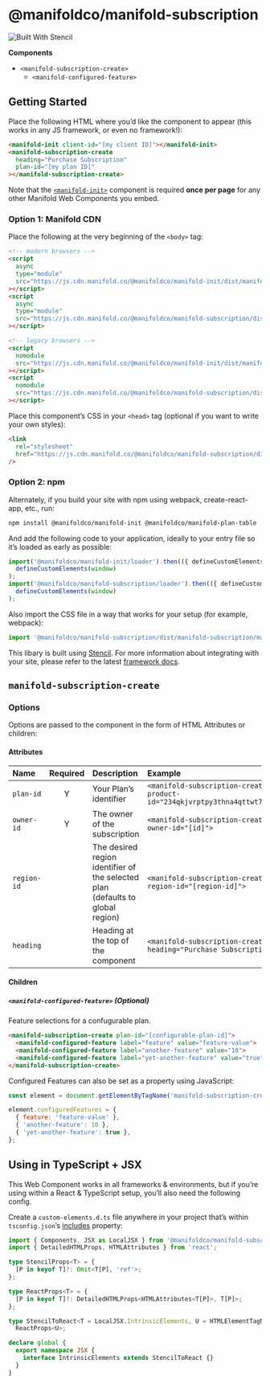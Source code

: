 # @manifoldco/manifold-subscription

![Built With Stencil](https://img.shields.io/badge/-Built%20With%20Stencil-16161d.svg?logo=data%3Aimage%2Fsvg%2Bxml%3Bbase64%2CPD94bWwgdmVyc2lvbj0iMS4wIiBlbmNvZGluZz0idXRmLTgiPz4KPCEtLSBHZW5lcmF0b3I6IEFkb2JlIElsbHVzdHJhdG9yIDE5LjIuMSwgU1ZHIEV4cG9ydCBQbHVnLUluIC4gU1ZHIFZlcnNpb246IDYuMDAgQnVpbGQgMCkgIC0tPgo8c3ZnIHZlcnNpb249IjEuMSIgaWQ9IkxheWVyXzEiIHhtbG5zPSJodHRwOi8vd3d3LnczLm9yZy8yMDAwL3N2ZyIgeG1sbnM6eGxpbms9Imh0dHA6Ly93d3cudzMub3JnLzE5OTkveGxpbmsiIHg9IjBweCIgeT0iMHB4IgoJIHZpZXdCb3g9IjAgMCA1MTIgNTEyIiBzdHlsZT0iZW5hYmxlLWJhY2tncm91bmQ6bmV3IDAgMCA1MTIgNTEyOyIgeG1sOnNwYWNlPSJwcmVzZXJ2ZSI%2BCjxzdHlsZSB0eXBlPSJ0ZXh0L2NzcyI%2BCgkuc3Qwe2ZpbGw6I0ZGRkZGRjt9Cjwvc3R5bGU%2BCjxwYXRoIGNsYXNzPSJzdDAiIGQ9Ik00MjQuNywzNzMuOWMwLDM3LjYtNTUuMSw2OC42LTkyLjcsNjguNkgxODAuNGMtMzcuOSwwLTkyLjctMzAuNy05Mi43LTY4LjZ2LTMuNmgzMzYuOVYzNzMuOXoiLz4KPHBhdGggY2xhc3M9InN0MCIgZD0iTTQyNC43LDI5Mi4xSDE4MC40Yy0zNy42LDAtOTIuNy0zMS05Mi43LTY4LjZ2LTMuNkgzMzJjMzcuNiwwLDkyLjcsMzEsOTIuNyw2OC42VjI5Mi4xeiIvPgo8cGF0aCBjbGFzcz0ic3QwIiBkPSJNNDI0LjcsMTQxLjdIODcuN3YtMy42YzAtMzcuNiw1NC44LTY4LjYsOTIuNy02OC42SDMzMmMzNy45LDAsOTIuNywzMC43LDkyLjcsNjguNlYxNDEuN3oiLz4KPC9zdmc%2BCg%3D%3D&colorA=16161d&style=flat-square)

**Components**

- `<manifold-subscription-create>`
  - `<manifold-configured-feature>`

<!-- List new components here -->

## Getting Started

Place the following HTML where you’d like the component to appear (this works in any JS framework,
or even no framework!):

```html
<manifold-init client-id="[my client ID]"></manifold-init>
<manifold-subscription-create
  heading="Purchase Subscription"
  plan-id="[my plan ID]"
></manifold-subscription-create>
```

Note that the [`<manifold-init>`][manifold-init] component is required **once per page** for any
other Manifold Web Components you embed.

### Option 1: Manifold CDN

Place the following at the very beginning of the `<body>` tag:

```html
<!-- modern browsers -->
<script
  async
  type="module"
  src="https://js.cdn.manifold.co/@manifoldco/manifold-init/dist/manifold-init/manifold-init.esm.js"
></script>
<script
  async
  type="module"
  src="https://js.cdn.manifold.co/@manifoldco/manifold-subscription/dist/manifold-subscription/manifold-subscription.esm.js"
></script>

<!-- legacy browsers -->
<script
  nomodule
  src="https://js.cdn.manifold.co/@manifoldco/manifold-init/dist/manifold-init/manifold-init.js"
></script>
<script
  nomodule
  src="https://js.cdn.manifold.co/@manifoldco/manifold-subscription/dist/manifold-subscription.js"
></script>
```

Place this component’s CSS in your `<head>` tag (optional if you want to write your own styles):

```html
<link
  rel="stylesheet"
  href="https://js.cdn.manifold.co/@manifoldco/manifold-subscription/dist/manifold-subscription/manifold-subscription.css"
/>
```

### Option 2: npm

Alternately, if you build your site with npm using webpack, create-react-app, etc., run:

```bash
npm install @manifoldco/manifold-init @manifoldco/manifold-plan-table
```

And add the following code to your application, ideally to your entry file so it’s loaded as early
as possible:

```js
import('@manifoldco/manifold-init/loader').then(({ defineCustomElements }) =>
  defineCustomElements(window)
);
import('@manifoldco/manifold-subscription/loader').then(({ defineCustomElements }) =>
  defineCustomElements(window)
);
```

Also import the CSS file in a way that works for your setup (for example, webpack):

```js
import '@manifoldco/manifold-subscription/dist/manifold-subscription/manifold-subscription.css';
```

This libary is built using [Stencil][stencil]. For more information about integrating with your
site, please refer to the latest [framework docs][stencil-framework].

## `manifold-subscription-create`

### Options

Options are passed to the component in the form of HTML Attributes or children:

#### Attributes

| Name        | Required | Description                                                                    | Example                                                                     |
| :---------- | :------: | :----------------------------------------------------------------------------- | :-------------------------------------------------------------------------- |
| `plan-id`   |    Y     | Your Plan’s identifier                                                         | `<manifold-subscription-create product-id="234qkjvrptpy3thna4qttwt7m2nf6">` |
| `owner-id`  |    Y     | The owner of the subscription                                                  | `<manifold-subscription-create owner-id="[id]">`                            |
| `region-id` |          | The desired region identifier of the selected plan (defaults to global region) | `<manifold-subscription-create region-id="[region-id]">`                    |
| `heading`   |          | Heading at the top of the component                                            | `<manifold-subscription-create heading="Purchase Subscription">`            |

#### Children

##### `<manifold-configured-feature>` (Optional)

Feature selections for a confugurable plan.

```html
<manifold-subscription-create plan-id="[configurable-plan-id]">
  <manifold-configured-feature label="feature" value="feature-value">     <!-- string feature -->
  <manifold-configured-feature label="another-feature" value="10">        <!-- number feature -->
  <manifold-configured-feature label="yet-another-feature" value="true">  <!-- boolean feature -->
</manifold-subscription-create>
```

Configured Features can also be set as a property using JavaScript:

```js
const element = document.getElementByTagName('manifold-subscription-create');

element.configuredFeatures = {
  { feature: 'feature-value' },
  { 'another-feature': 10 },
  { 'yet-another-feature': true },
};
```

<!-- Add docs for new components here -->

## Using in TypeScript + JSX

This Web Component works in all frameworks & environments, but if you’re using within a React &
TypeScript setup, you’ll also need the following config.

Create a `custom-elements.d.ts` file anywhere in your project that’s within `tsconfig.json`’s
[includes][tsconfig-includes] property:

```ts
import { Components, JSX as LocalJSX } from '@manifoldco/manifold-subscription/loader';
import { DetailedHTMLProps, HTMLAttributes } from 'react';

type StencilProps<T> = {
  [P in keyof T]?: Omit<T[P], 'ref'>;
};

type ReactProps<T> = {
  [P in keyof T]?: DetailedHTMLProps<HTMLAttributes<T[P]>, T[P]>;
};

type StencilToReact<T = LocalJSX.IntrinsicElements, U = HTMLElementTagNameMap> = StencilProps<T> &
  ReactProps<U>;

declare global {
  export namespace JSX {
    interface IntrinsicElements extends StencilToReact {}
  }
}
```

[manifold-init]: https://github.com/manifoldco/manifold-init
[stencil-framework]: https://stenciljs.com/docs/overview
[stencil]: https://stenciljs.com/docs/introduction
[tsconfig-includes]: https://www.typescriptlang.org/docs/handbook/tsconfig-json.html#examples
